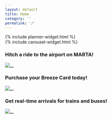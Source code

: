 ```yaml
---
layout: default
title: Home
category: ''
permalink: '/'
---
```

<!-- <div class="status-widget col-sm-12 alert alert-info" role="alert">
	<p><span class="glyphicon glyphicon-info-sign" aria-hidden="true"></span> <strong>Status:</strong> All vehicles are running smoothly.</p>
</div> -->
<!-- <div class="row">
	<div class="col-md-12 hidden-xs text-right">
		<div class="jumbotron" style="padding: 0px; background-color: #fff">
			<img src="/build/images/atltransit-logo-blue.png" width="300">
			<p class="">Your source for regional transit info</p>
		</div>
	</div>
</div> -->
<div class="row">
	<div class="col-xs-12 col-sm-5 col-md-4">
		<div class="row">
			<div class="col-xs-12 planner-widget">
				<div class="well wellington">
					{% include planner-widget.html %}
				</div>
			</div>
			<!-- <div class="col-xs-12">
				<div class="well wellington">
					<p>Recent trips</p>
					<ul class="list-group">
						<li class="list-group-item"><a href=""><strong>90 Elizabeth St NE</strong> to <strong>40 Co...</strong><span class="glyphicon glyphicon-chevron-right pull-right" aria-hidden="true"></span></a></li>
						<li class="list-group-item"><a href=""><strong>Georgia Dome</strong> to <strong>Midtown, At...</strong><span class="glyphicon glyphicon-chevron-right pull-right" aria-hidden="true"></span></a></li>
					</ul>
				</div>
			</div> -->
		</div>
	</div>
	<div class="col-xs-12 col-sm-7 col-md-8 carousel-widget">
		<div class="row">
			<div class="col-xs-12">
				{% include carousel-widget.html %}
			</div>
		</div>
	</div> 
</div>
<div class="row">
	<div class="col-xs-12 col-sm-6 col-md-4">
		<div class="panel panel-default">
			<div class="panel-heading">
				<h3 class="panel-title"><i class="fa fa-plane"></i> Hitch a ride to the airport on MARTA!</h3>
			</div>
			<div class="panel-body">
				<a href="#" class="thumbnail">
					<img class="home-thumbnail" src="{{ site.baseurl }}/assets/images/marta_train_interior.jpg" alt="...">
				</a>
			</div>
		</div>
	</div>
	<div class="col-xs-12 col-sm-6 col-md-4">
		<div class="panel panel-default">
			<div class="panel-heading">
				<h3 class="panel-title">Purchase your Breeze Card today!</h3>
			</div>
			<div class="panel-body">
				<a href="/fares/products" class="thumbnail">
					<img class="home-thumbnail" src="{{ site.baseurl }}/assets/images/breeze_card.png" alt="...">
				</a>
			</div>
		</div>
	</div>
	<div class="col-xs-12 col-sm-6 col-md-4">
		<div class="panel panel-default">
			<div class="panel-heading">
				<h3 class="panel-title">Get real-time arrivals for trains and buses!</h3>
			</div>
			<div class="panel-body">
				<a href="/tools/realtime" class="thumbnail">
					<img class="home-thumbnail" src="//c1.staticflickr.com/1/12/96724309_985b8acd3f_m.jpg" alt="...">
				</a>
			</div>
		</div>
	</div>
</div>
<script type="text/javascript">
	$('#test-carousel').carousel({
		interval: false
	});
</script> 